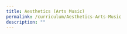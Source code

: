 ```yaml
---
title: Aesthetics (Arts Music)
permalink: /curriculum/Aesthetics-Arts-Music
description: ""
---
```


